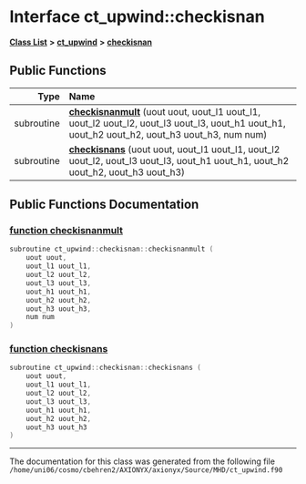 
# Interface ct\_upwind::checkisnan


[**Class List**](annotated.md) **>** [**ct\_upwind**](namespacect__upwind.md) **>** [**checkisnan**](interfacect__upwind_1_1checkisnan.md)




















## Public Functions

| Type | Name |
| ---: | :--- |
|  subroutine | [**checkisnanmult**](interfacect__upwind_1_1checkisnan.md#function-checkisnanmult) (uout uout, uout\_l1 uout\_l1, uout\_l2 uout\_l2, uout\_l3 uout\_l3, uout\_h1 uout\_h1, uout\_h2 uout\_h2, uout\_h3 uout\_h3, num num) <br> |
|  subroutine | [**checkisnans**](interfacect__upwind_1_1checkisnan.md#function-checkisnans) (uout uout, uout\_l1 uout\_l1, uout\_l2 uout\_l2, uout\_l3 uout\_l3, uout\_h1 uout\_h1, uout\_h2 uout\_h2, uout\_h3 uout\_h3) <br> |








## Public Functions Documentation


### <a href="#function-checkisnanmult" id="function-checkisnanmult">function checkisnanmult </a>


```cpp
subroutine ct_upwind::checkisnan::checkisnanmult (
    uout uout,
    uout_l1 uout_l1,
    uout_l2 uout_l2,
    uout_l3 uout_l3,
    uout_h1 uout_h1,
    uout_h2 uout_h2,
    uout_h3 uout_h3,
    num num
) 
```



### <a href="#function-checkisnans" id="function-checkisnans">function checkisnans </a>


```cpp
subroutine ct_upwind::checkisnan::checkisnans (
    uout uout,
    uout_l1 uout_l1,
    uout_l2 uout_l2,
    uout_l3 uout_l3,
    uout_h1 uout_h1,
    uout_h2 uout_h2,
    uout_h3 uout_h3
) 
```



------------------------------
The documentation for this class was generated from the following file `/home/uni06/cosmo/cbehren2/AXIONYX/axionyx/Source/MHD/ct_upwind.f90`